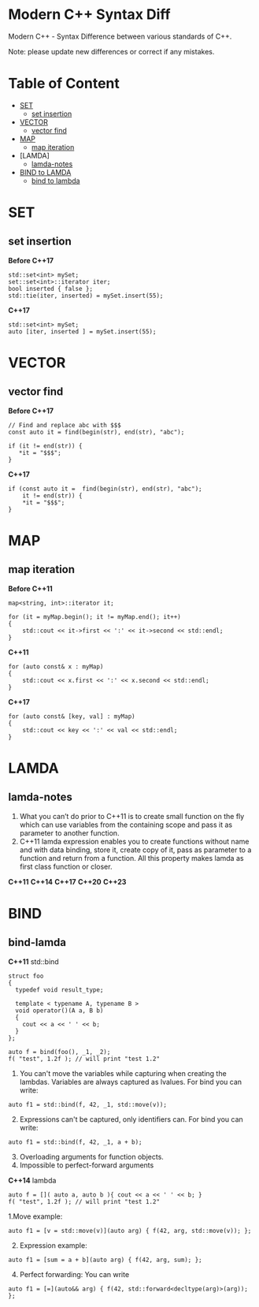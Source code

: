 # Modern C++ Syntax Diff

Modern C++ - Syntax Difference between various standards of C++. 

Note: please update new differences or correct if any mistakes.

<!-- md-cpp-begin -->
# Table of Content
* [SET](#set)
  * [set insertion](#set-insertion)
* [VECTOR](#vector)
  * [vector find](#vector-find)
* [MAP](#map)
  * [map iteration](#map-iteration)
* [LAMDA]
  * [lamda-notes](#lamda-notes)
* [BIND to LAMDA](#bind)
  * [bind to lambda](#bind-lamda)     
<!-- md-cpp-end -->

# SET

## set insertion

**Before C++17**
```
std::set<int> mySet;
set::set<int>::iterator iter;
bool inserted { false };
std::tie(iter, inserted) = mySet.insert(55);
```
**C++17**
```
std::set<int> mySet;
auto [iter, inserted ] = mySet.insert(55);
```

# VECTOR

## vector find

**Before C++17**
```
// Find and replace abc with $$$
const auto it = find(begin(str), end(str), "abc");
 
if (it != end(str)) {
   *it = "$$$";
}
```
**C++17**
```
if (const auto it =  find(begin(str), end(str), "abc");
    it != end(str)) {
    *it = "$$$";
}
```

# MAP

## map iteration

**Before C++11**
```
map<string, int>::iterator it;

for (it = myMap.begin(); it != myMap.end(); it++)
{
    std::cout << it->first << ':' << it->second << std::endl;
}
```
**C++11**

```
for (auto const& x : myMap)
{
    std::cout << x.first << ':' << x.second << std::endl;
}
```
**C++17**

```
for (auto const& [key, val] : myMap)
{
    std::cout << key << ':' << val << std::endl;
}
```
# LAMDA

## lamda-notes
1. What you can’t do prior to C++11 is to create small function on the fly which can use variables from the containing scope and pass it as parameter to another function. 
2. C++11 lamda expression enables you to create functions without name and with data binding, store it, create copy of it, pass as parameter to a function and return from a function. All this property makes lamda as first class function or closer.

**C++11**
**C++14**
**C++17**
**C++20**
**C++23**

# BIND

## bind-lamda


**C++11**
std::bind
```
struct foo
{
  typedef void result_type;

  template < typename A, typename B >
  void operator()(A a, B b)
  {
    cout << a << ' ' << b;
  }
};

auto f = bind(foo(), _1, _2);
f( "test", 1.2f ); // will print "test 1.2"
```
1. You can't move the variables while capturing when creating the lambdas. Variables are always captured as lvalues. For bind you can write:

```
auto f1 = std::bind(f, 42, _1, std::move(v));
```
2. Expressions can't be captured, only identifiers can. For bind you can write:

```
auto f1 = std::bind(f, 42, _1, a + b);
```

3. Overloading arguments for function objects. 
4. Impossible to perfect-forward arguments

**C++14**
lambda
```
auto f = []( auto a, auto b ){ cout << a << ' ' << b; }
f( "test", 1.2f ); // will print "test 1.2"
```

1.Move example:
```
auto f1 = [v = std::move(v)](auto arg) { f(42, arg, std::move(v)); };
```
2. Expression example:
```
auto f1 = [sum = a + b](auto arg) { f(42, arg, sum); };
```
4. Perfect forwarding: You can write
```
auto f1 = [=](auto&& arg) { f(42, std::forward<decltype(arg)>(arg)); };
```
